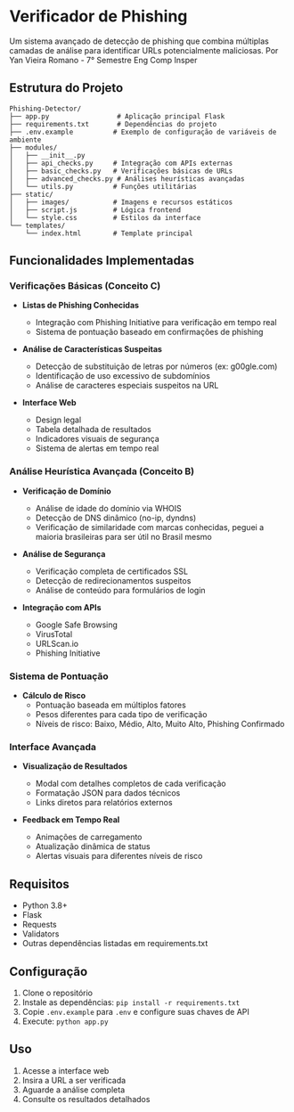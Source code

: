 # Verificador de Phishing

Um sistema avançado de detecção de phishing que combina múltiplas camadas de análise para identificar URLs potencialmente maliciosas.
Por Yan Vieira Romano - 7° Semestre Eng Comp Insper

## Estrutura do Projeto

```
Phishing-Detector/
├── app.py                 # Aplicação principal Flask
├── requirements.txt       # Dependências do projeto
├── .env.example          # Exemplo de configuração de variáveis de ambiente
├── modules/
│   ├── __init__.py
│   ├── api_checks.py     # Integração com APIs externas
│   ├── basic_checks.py   # Verificações básicas de URLs
│   ├── advanced_checks.py # Análises heurísticas avançadas
│   └── utils.py          # Funções utilitárias
├── static/
│   ├── images/           # Imagens e recursos estáticos
│   ├── script.js         # Lógica frontend
│   └── style.css         # Estilos da interface
└── templates/
    └── index.html        # Template principal
```

## Funcionalidades Implementadas

### Verificações Básicas (Conceito C)
- **Listas de Phishing Conhecidas**
  - Integração com Phishing Initiative para verificação em tempo real
  - Sistema de pontuação baseado em confirmações de phishing

- **Análise de Características Suspeitas**
  - Detecção de substituição de letras por números (ex: g00gle.com)
  - Identificação de uso excessivo de subdomínios
  - Análise de caracteres especiais suspeitos na URL

- **Interface Web**
  - Design legal
  - Tabela detalhada de resultados
  - Indicadores visuais de segurança
  - Sistema de alertas em tempo real

### Análise Heurística Avançada (Conceito B)
- **Verificação de Domínio**
  - Análise de idade do domínio via WHOIS
  - Detecção de DNS dinâmico (no-ip, dyndns)
  - Verificação de similaridade com marcas conhecidas, peguei a maioria brasileiras para ser útil no Brasil mesmo

- **Análise de Segurança**
  - Verificação completa de certificados SSL
  - Detecção de redirecionamentos suspeitos
  - Análise de conteúdo para formulários de login

- **Integração com APIs**
  - Google Safe Browsing
  - VirusTotal
  - URLScan.io
  - Phishing Initiative

### Sistema de Pontuação
- **Cálculo de Risco**
  - Pontuação baseada em múltiplos fatores
  - Pesos diferentes para cada tipo de verificação
  - Níveis de risco: Baixo, Médio, Alto, Muito Alto, Phishing Confirmado

### Interface Avançada
- **Visualização de Resultados**
  - Modal com detalhes completos de cada verificação
  - Formatação JSON para dados técnicos
  - Links diretos para relatórios externos

- **Feedback em Tempo Real**
  - Animações de carregamento
  - Atualização dinâmica de status
  - Alertas visuais para diferentes níveis de risco

## Requisitos
- Python 3.8+
- Flask
- Requests
- Validators
- Outras dependências listadas em requirements.txt

## Configuração
1. Clone o repositório
2. Instale as dependências: `pip install -r requirements.txt`
3. Copie `.env.example` para `.env` e configure suas chaves de API
4. Execute: `python app.py`

## Uso
1. Acesse a interface web
2. Insira a URL a ser verificada
3. Aguarde a análise completa
4. Consulte os resultados detalhados

